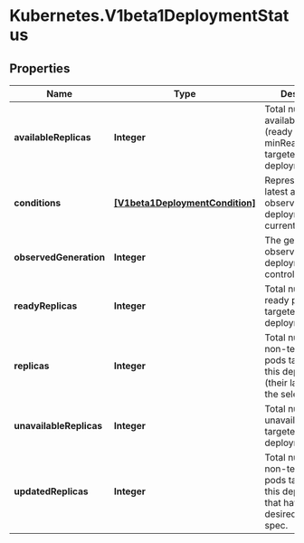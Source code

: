 # Kubernetes.V1beta1DeploymentStatus

## Properties
Name | Type | Description | Notes
------------ | ------------- | ------------- | -------------
**availableReplicas** | **Integer** | Total number of available pods (ready for at least minReadySeconds) targeted by this deployment. | [optional] 
**conditions** | [**[V1beta1DeploymentCondition]**](V1beta1DeploymentCondition.md) | Represents the latest available observations of a deployment&#39;s current state. | [optional] 
**observedGeneration** | **Integer** | The generation observed by the deployment controller. | [optional] 
**readyReplicas** | **Integer** | Total number of ready pods targeted by this deployment. | [optional] 
**replicas** | **Integer** | Total number of non-terminated pods targeted by this deployment (their labels match the selector). | [optional] 
**unavailableReplicas** | **Integer** | Total number of unavailable pods targeted by this deployment. | [optional] 
**updatedReplicas** | **Integer** | Total number of non-terminated pods targeted by this deployment that have the desired template spec. | [optional] 


